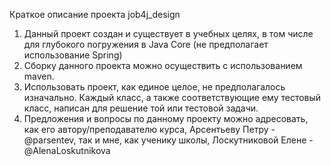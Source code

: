 Краткое описание проекта job4j_design
1. Данный проект создан и существует в учебных целях, в том числе для глубокого погружения в Java Core
(не предполагает использование Spring)
2. Сборку данного проекта можно осуществить с использованием maven.
3. Использовать проект, как единое целое, не предполагалось изначально. Каждый класс,
а также соответствующие ему тестовый класс, написан для решение той или тестовой задачи.
4. Предложения и вопросы по данному проекту можно адресовать, как его автору/преподавателю курса,
Арсентьеву Петру - @parsentev, так и мне, как ученику школы, Лоскутниковой Елене - @AlenaLoskutnikova
